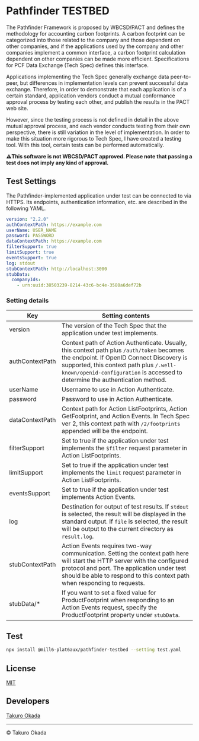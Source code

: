 # Pathfinder TESTBED

The Pathfinder Framework is proposed by WBCSD/PACT and defines the methodology for accounting carbon footprints. A carbon footprint can be categorized into those related to the company and those dependent on other companies, and if the applications used by the company and other companies implement a common interface, a carbon footprint calculation dependent on other companies can be made more efficient. Specifications for PCF Data Exchange (Tech Spec) defines this interface.

Applications implementing the Tech Spec generally exchange data peer-to-peer, but differences in implementation levels can prevent successful data exchange. Therefore, in order to demonstrate that each application is of a certain standard, application vendors conduct a mutual conformance approval process by testing each other, and publish the results in the PACT web site.

However, since the testing process is not defined in detail in the above mutual approval process, and each vendor conducts testing from their own perspective, there is still variation in the level of implementation. In order to make this situation more rigorous to Tech Spec, I have created a testing tool. With this tool, certain tests can be performed automatically.

**⚠️This software is not WBCSD/PACT approved. Please note that passing a test does not imply any kind of approval.**


## Test Settings

The Pathfinder-implemented application under test can be connected to via HTTPS. Its endpoints, authentication information, etc. are described in the following YAML.

```yaml
version: "2.2.0"
authContextPath: https://example.com
userName: USER_NAME
password: PASSWORD
dataContextPath: https://example.com
filterSupport: true
limitSupport: true
eventsSupport: true
log: stdout
stubContextPath: http://localhost:3000
stubData:
  companyIds:
    - urn:uuid:38503239-8214-43c6-bc4e-3580a6def72b
```

### Setting details

|Key|Setting contents|
|--|--|
|version|The version of the Tech Spec that the application under test implements.|
|authContextPath|Context path of Action Authenticate. Usually, this context path plus `/auth/token` becomes the endpoint. If OpenID Connect Discovery is supported, this context path plus `/.well-known/openid-configuration` is accessed to determine the authentication method.|
|userName|Username to use in Action Authenticate.|
|password|Password to use in Action Authenticate.|
|dataContextPath|Context path for Action ListFootprints, Action GetFootprint, and Action Events. In Tech Spec ver 2, this context path with `/2/footprints` appended will be the endpoint.|
|filterSupport|Set to true if the application under test implements the `$filter` request parameter in Action ListFootprints.|
|limitSupport|Set to true if the application under test implements the `limit` request parameter in Action ListFootprints.|
|eventsSupport|Set to true if the application under test implements Action Events.|
|log|Destination for output of test results. If `stdout` is selected, the result will be displayed in the standard output. If `file` is selected, the result will be output to the current directory as `result.log`.|
|stubContextPath|Action Events requires two-way communication. Setting the context path here will start the HTTP server with the configured protocol and port. The application under test should be able to respond to this context path when responding to requests.|
|stubData/*|If you want to set a fixed value for ProductFootprint when responding to an Action Events request, specify the ProductFootprint property under `stubData`.|

## Test

```sh
npx install @mill6-plat6aux/pathfinder-testbed --setting test.yaml
```


## License

[MIT](LICENSE)


## Developers

[Takuro Okada](mailto:mill6.plat6aux@gmail.com)


---

&copy; Takuro Okada